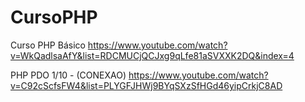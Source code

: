# CursoPHP
 Curso PHP Básico
https://www.youtube.com/watch?v=WkQadlsaAfY&list=RDCMUCjQCJxg9qLfe81aSVXXK2DQ&index=4


PHP PDO 1/10 - (CONEXAO)
 https://www.youtube.com/watch?v=C92cScfsFW4&list=PLYGFJHWj9BYqSXzSfHGd46yipCrkjC8AD
